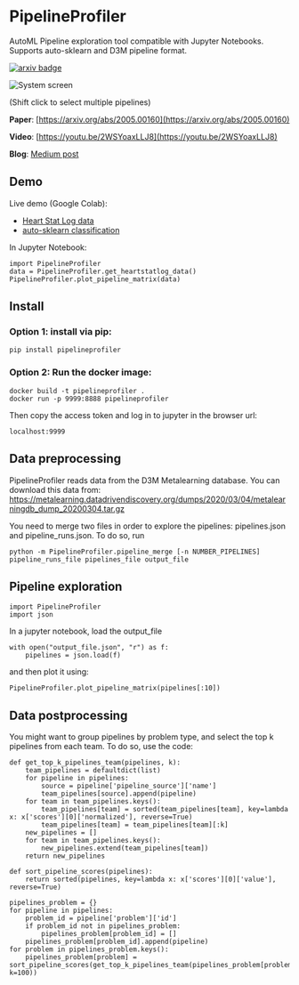 # PipelineProfiler

AutoML Pipeline exploration tool compatible with Jupyter Notebooks. Supports auto-sklearn and D3M pipeline format.

[![arxiv badge](https://img.shields.io/badge/arXiv-2005.00160-red)](https://arxiv.org/abs/2005.00160)

![System screen](https://github.com/VIDA-NYU/PipelineVis/blob/master/imgs/system.png)

(Shift click to select multiple pipelines)

**Paper**: [https://arxiv.org/abs/2005.00160](https://arxiv.org/abs/2005.00160)

**Video**: [https://youtu.be/2WSYoaxLLJ8](https://youtu.be/2WSYoaxLLJ8)

**Blog**: [Medium post](https://towardsdatascience.com/exploring-auto-sklearn-models-with-pipelineprofiler-5b2c54136044)

## Demo

Live demo (Google Colab):
- [Heart Stat Log data](https://colab.research.google.com/drive/1k_h4HWUKsd83PmYMEBJ87UP2SSJQYw9A?usp=sharing)
- [auto-sklearn classification](https://colab.research.google.com/drive/1_2FRIkHNFGOiIJt-n_3zuh8vpSMLhwzx?usp=sharing)

In Jupyter Notebook:
~~~~
import PipelineProfiler
data = PipelineProfiler.get_heartstatlog_data()
PipelineProfiler.plot_pipeline_matrix(data)
~~~~

## Install

### Option 1: install via pip:
~~~~
pip install pipelineprofiler
~~~~

### Option 2: Run the docker image:
~~~~
docker build -t pipelineprofiler .
docker run -p 9999:8888 pipelineprofiler
~~~~

Then copy the access token and log in to jupyter in the browser url:
~~~~
localhost:9999
~~~~

## Data preprocessing

PipelineProfiler reads data from the D3M Metalearning database. You can download this data from: https://metalearning.datadrivendiscovery.org/dumps/2020/03/04/metalearningdb_dump_20200304.tar.gz

You need to merge two files in order to explore the pipelines: pipelines.json and pipeline_runs.json.  To do so, run
~~~~
python -m PipelineProfiler.pipeline_merge [-n NUMBER_PIPELINES] pipeline_runs_file pipelines_file output_file
~~~~

## Pipeline exploration

~~~~
import PipelineProfiler
import json
~~~~

In a jupyter notebook, load the output_file 

~~~~
with open("output_file.json", "r") as f:
    pipelines = json.load(f)
~~~~

and then plot it using:

~~~~
PipelineProfiler.plot_pipeline_matrix(pipelines[:10])
~~~~

## Data postprocessing

You might want to group pipelines by problem type, and select the top k pipelines from each team. To do so, use the code:

~~~~
def get_top_k_pipelines_team(pipelines, k):
    team_pipelines = defaultdict(list)
    for pipeline in pipelines:
        source = pipeline['pipeline_source']['name']
        team_pipelines[source].append(pipeline)
    for team in team_pipelines.keys():
        team_pipelines[team] = sorted(team_pipelines[team], key=lambda x: x['scores'][0]['normalized'], reverse=True)
        team_pipelines[team] = team_pipelines[team][:k]
    new_pipelines = []
    for team in team_pipelines.keys():
        new_pipelines.extend(team_pipelines[team])
    return new_pipelines

def sort_pipeline_scores(pipelines):
    return sorted(pipelines, key=lambda x: x['scores'][0]['value'], reverse=True)    

pipelines_problem = {}
for pipeline in pipelines:  
    problem_id = pipeline['problem']['id']
    if problem_id not in pipelines_problem:
        pipelines_problem[problem_id] = []
    pipelines_problem[problem_id].append(pipeline)
for problem in pipelines_problem.keys():
    pipelines_problem[problem] = sort_pipeline_scores(get_top_k_pipelines_team(pipelines_problem[problem], k=100))
~~~~
